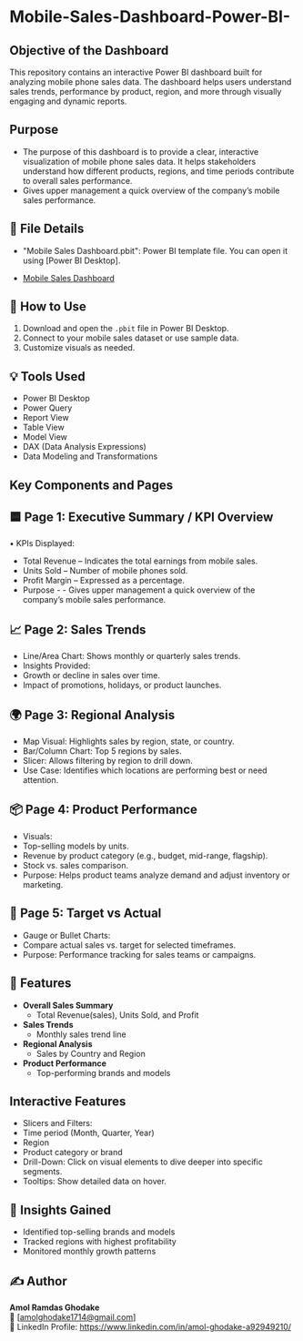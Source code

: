# Mobile-Sales-Dashboard-Power-BI-

## Objective of the Dashboard
This repository contains an interactive Power BI dashboard built for analyzing mobile phone sales data. The dashboard helps users understand sales trends, performance by product, region, and more through visually engaging and dynamic reports.

## Purpose
- The purpose of this dashboard is to provide a clear, interactive visualization of mobile phone sales data. It helps stakeholders understand how different products, regions, and time periods contribute to overall sales performance.
- Gives upper management a quick overview of the company’s mobile sales performance.


## 📁 File Details
- "Mobile Sales Dashboard.pbit": Power BI template file. You can open it using [Power BI Desktop].

- <a href="https://github.com/amolghodake1714/Mobile-Sales-Dashboard-Power-BI-/blob/main/Mobile_Sales_Dashboard.pbit">Mobile Sales Dashboard</a>


## 📌 How to Use

1. Download and open the `.pbit` file in Power BI Desktop.
2. Connect to your mobile sales dataset or use sample data.
3. Customize visuals as needed.


## 💡 Tools Used

- Power BI Desktop
- Power Query
- Report View
- Table View
- Model View
- DAX (Data Analysis Expressions)
- Data Modeling and Transformations



## Key Components and Pages
## 🟦 Page 1: Executive Summary / KPI Overview
•	KPIs Displayed:
-	Total Revenue – Indicates the total earnings from mobile sales.
-	Units Sold – Number of mobile phones sold.
-	Profit Margin – Expressed as a percentage.
- Purpose - - Gives upper management a quick overview of the company’s mobile sales performance.

## 📈 Page 2: Sales Trends
-	Line/Area Chart: Shows monthly or quarterly sales trends.
-	Insights Provided:
-	Growth or decline in sales over time.
-	Impact of promotions, holidays, or product launches.


## 🌍 Page 3: Regional Analysis
-	Map Visual: Highlights sales by region, state, or country.
-	Bar/Column Chart: Top 5 regions by sales.
-	Slicer: Allows filtering by region to drill down.
-	Use Case: Identifies which locations are performing best or need attention.


## 📦 Page 4: Product Performance
-	Visuals:
-	Top-selling models by units.
-	Revenue by product category (e.g., budget, mid-range, flagship).
-	Stock vs. sales comparison.
-	Purpose: Helps product teams analyze demand and adjust inventory or marketing.


## 🎯 Page 5: Target vs Actual
- 	Gauge or Bullet Charts:
- Compare actual sales vs. target for selected timeframes.
- Purpose: Performance tracking for sales teams or campaigns.


## 🚀 Features

- **Overall Sales Summary**
  - Total Revenue(sales), Units Sold, and Profit
- **Sales Trends**
  - Monthly sales trend line
- **Regional Analysis**
  - Sales by Country and Region
- **Product Performance**
  - Top-performing brands and models
 

## Interactive Features
- 	Slicers and Filters:
- 	Time period (Month, Quarter, Year)
- 	Region
-	Product category or brand
-  Drill-Down: Click on visual elements to dive deeper into specific segments.
-	Tooltips: Show detailed data on hover.




## 🧠 Insights Gained

- Identified top-selling brands and models
- Tracked regions with highest profitability
- Monitored monthly growth patterns






## ✍️ Author

**Amol Ramdas Ghodake**  
📧 [amolghodake1714@gmail.com]  
🔗 LinkedIn Profile: https://www.linkedin.com/in/amol-ghodake-a92949210/ 
